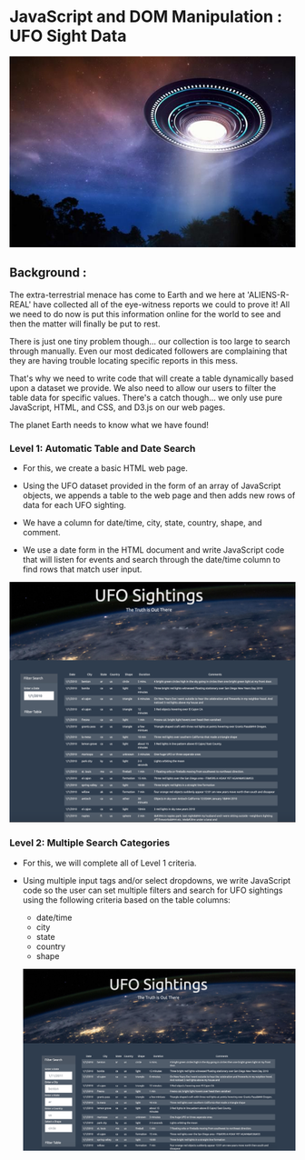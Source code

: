 # JavaScript and DOM Manipulation : UFO Sight Data

![ufo](https://github.com/UoT-Bootcamp/Javascript-challenge/blob/master/ufo_image.jpeg) <br/>

## Background :

The extra-terrestrial menace has come to Earth and we here at 'ALIENS-R-REAL' have collected all of the eye-witness reports we could to prove it! All we need to do now is put this information online for the world to see and then the matter will finally be put to rest.

There is just one tiny problem though... our collection is too large to search through manually. Even our most dedicated followers are complaining that they are having trouble locating specific reports in this mess.

That's why we need to write code that will create a table dynamically based upon a dataset we provide. We also need to allow our users to filter the table data for specific values. There's a catch though... we only use pure JavaScript, HTML, and CSS, and D3.js on our web pages. 

The planet Earth needs to know what we have found!


### Level 1: Automatic Table and Date Search

* For this, we create a basic HTML web page.

* Using the UFO dataset provided in the form of an array of JavaScript objects, we appends a table to the web page and then adds new rows of data for each UFO sighting.

* We have a column for date/time, city, state, country, shape, and comment.

* We use a date form in the HTML document and write JavaScript code that will listen for events and search through the date/time column to find rows that match user input.

![ufo](https://github.com/UoT-Bootcamp/Javascript-challenge/blob/master/UFO-level-1/UFO1_website_image.png)<br/>


### Level 2: Multiple Search Categories

* For this, we will complete all of Level 1 criteria.

* Using multiple input tags and/or select dropdowns, we write JavaScript code so the user can set multiple filters and search for UFO sightings using the following criteria based on the table columns:
  * date/time
  * city
  * state
  * country
  * shape
  
  ![ufo](https://github.com/UoT-Bootcamp/Javascript-challenge/blob/master/UFO-level-2/ufo2_website_image.png)
